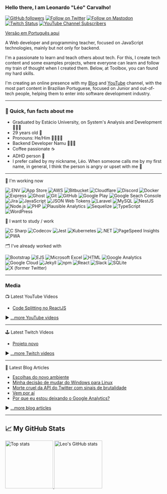 ### Hello there, I am Leonardo "Léo" Carvalho!

[![GitHub followers](https://img.shields.io/github/followers/carvalholeo?style=for-the-badge&logo=github&logoColor=white)](https://github.com/carvalholeo)
[![Follow on Twitter](https://img.shields.io/twitter/follow/_carvalho_leo?style=for-the-badge&logo=x&logoColor=white)](https://twitter.com/_carvalho_leo)
[![Follow on Mastodon](https://img.shields.io/mastodon/follow/109525667964736745?domain=https%3A%2F%2Fbolha.us&style=for-the-badge&logo=mastodon&logoColor=white)](https://bolha.us/@carvalholeo)
[![Twitch Status](https://img.shields.io/twitch/status/carvalho_leo?style=for-the-badge&logo=twitch&logoColor=white)](https://twitch.com/carvalho_leo)
[![YouTube Channel Subscribers](https://img.shields.io/youtube/channel/subscribers/UC8c7IUMpnczt9pmsHlXYxXw?style=for-the-badge&logo=youtube&logoColor=white)](https://youtube.com/@carvalho_leo)

[Versão em Português aqui](README.pt-BR.md)

A Web developer and programming teacher, focused on JavaScript technologies, mainly but not only for backend.

I'm a passionate to learn and teach others about tech. For this, I create tech content and some examples projects, where everyone can learn and follow my train of thought when I created them. Below, at Toolbox, you can found my hard skills.

I'm creating an online presence with my [Blog](https://leocarvalho.dev/) and [YouTube](https://youtube.com/@carvalho_leo) channel, with the most part content in Brazilian Portuguese, focused on Junior and out-of-tech people, helping them to enter into software development industry.

---

### 📰 Quick, fun facts about me

- Graduated by Estácio University, on System's Analysis and Development 🧑🏽‍🎓
- 29 years old 🎂
- Pronouns: He/Him 🙆🏽‍♂️🌈
- Backend Developer Namu 🧑🏽‍🏫
- Coffee passionate ☕
- ADHD person 🤔
- I prefer called by my nickname, Léo. When someone calls me by my first name, in general, I think the person is angry or upset with me 🥺

---

:toolbox: I'm working now

![.ENV](https://img.shields.io/badge/.ENV-ECD53F?logo=dotenv&style=flat-square&logoColor=black)
![App Store](https://img.shields.io/badge/App%20Store-0D96F6?logo=appstore&style=flat-square&logoColor=white)
![AWS](https://img.shields.io/badge/AWS-232F3E?logo=amazonaws&style=flat-square&logoColor=white)
![Bitbucket](https://img.shields.io/badge/Bitbucket-0052CC?logo=cloudflare&style=flat-square&logoColor=white)
![Cloudflare](https://img.shields.io/badge/Cloudflare-F38020?logo=cloudflare&style=flat-square&logoColor=white)
![Discord](https://img.shields.io/badge/Discord-5865F2?logo=discord&style=flat-square&logoColor=white)
![Docker](https://img.shields.io/badge/Docker-2496ED?logo=docker&style=flat-square&logoColor=white)
![Express](https://img.shields.io/badge/Express-000000?logo=express&style=flat-square&logoColor=white)
![Ghost](https://img.shields.io/badge/Ghost-15171A?logo=ghost&style=flat-square&logoColor=white)
![Git](https://img.shields.io/badge/Git-F05032?logo=git&style=flat-square&logoColor=white)
![GitHub](https://img.shields.io/badge/GitHub-181717?logo=github&style=flat-square&logoColor=white)
![Google Play](https://img.shields.io/badge/Google%20Play-414141?logo=googleplay&style=flat-square&logoColor=white)
![Google Seach Console](https://img.shields.io/badge/Google%20Search%20Console-458CF5?logo=googlesearchconsole&style=flat-square&logoColor=white)
![Jira](https://img.shields.io/badge/Jira-0052CC?logo=jira&style=flat-square&logoColor=white)
![JavaScript](https://img.shields.io/badge/JavaScript-F7DF1E?logo=javascript&style=flat-square&logoColor=black)
![JSON Web Tokens](https://img.shields.io/badge/JSON%20Web%20Tokens-000000?logo=jsonwebtokens&style=flat-square&logoColor=white)
![Laravel](https://img.shields.io/badge/Laravel-FF2D20?logo=laravel&style=flat-square&logoColor=white)
![MySQL](https://img.shields.io/badge/MySQL-4479A1?logo=mysql&style=flat-square&logoColor=white)
![NestJS](https://img.shields.io/badge/NestJS-E0234E?logo=nestjs&style=flat-square&logoColor=white)
![Node.js](https://img.shields.io/badge/Node.js-339933?logo=nodedotjs&style=flat-square&logoColor=white)
![PHP](https://img.shields.io/badge/PHP-777BB4?logo=php&style=flat-square&logoColor=white)
![Plausible Analytics](https://img.shields.io/badge/Plausible%20Analytics-5850EC?logo=plausibleanalytics&style=flat-square&logoColor=white)
![Sequelize](https://img.shields.io/badge/Sequelize-52B0E7?logo=sequelize&style=flat-square&logoColor=white)
![TypeScript](https://img.shields.io/badge/TypeScript-3178C6?logo=typescript&style=flat-square&logoColor=white)
![WordPress](https://img.shields.io/badge/WordPress-21759B?logo=wordpress&style=flat-square&logoColor=white)

:memo: I want to study / work

![C Sharp](https://img.shields.io/badge/C%20Sharp-512BD4?logo=csharp&style=flat-square&logoColor=white)
![Codecov](https://img.shields.io/badge/Codecov-F01F7A?logo=codecov&style=flat-square&logoColor=white)
![Jest](https://img.shields.io/badge/Jest-C21325?logo=jest&style=flat-square&logoColor=white)
![Kubernetes](https://img.shields.io/badge/Kubernetes-512BD4?logo=kubernetes&style=flat-square&logoColor=white)
![.NET](https://img.shields.io/badge/.NET-326CE5?logo=dotnet&style=flat-square&logoColor=white)
![PageSpeed Insights](https://img.shields.io/badge/PageSpeed%20Insights-4285F4?logo=pagespeedinsights&style=flat-square&logoColor=white)
![PWA](https://img.shields.io/badge/PWA-5A0FC8?logo=pwa&style=flat-square&logoColor=white)

:card_index_dividers: I've already worked with

![Bootstrap](https://img.shields.io/badge/Bootstrap-7952B3?logo=bootstrap&style=flat-square&logoColor=white)
![EJS](https://img.shields.io/badge/EJS-B4CA65?logo=ejs&style=flat-square&logoColor=black)
![Microsoft Excel](https://img.shields.io/badge/Microsfot%20Excel-217346?logo=microsoftexcel&style=flat-square&logoColor=white)
![HTML](https://img.shields.io/badge/HTML-E34F26?logo=html5&style=flat-square&logoColor=white)
![Google Analytics](https://img.shields.io/badge/Google%20Analytics-E37400?logo=googleanalytics&style=flat-square&logoColor=white)
![Google Cloud](https://img.shields.io/badge/Google%20Cloud-4285F4?logo=googlecloud&style=flat-square&logoColor=white)
![Jekyll](https://img.shields.io/badge/Jekyll-CC0000?logo=jekyll&style=flat-square&logoColor=white)
![npm](https://img.shields.io/badge/npm-CB3837?logo=npm&style=flat-square&logoColor=white)
![React](https://img.shields.io/badge/React-61DAFB?logo=react&style=flat-square&logoColor=black)
![Slack](https://img.shields.io/badge/Slack-4A154B?logo=slack&style=flat-square&logoColor=white)
![SQLite](https://img.shields.io/badge/SQLite-003B57?logo=sqlite&style=flat-square&logoColor=white)
![X (former Twitter)](https://img.shields.io/badge/X%20(former%20Twitter)-000000?logo=x&style=flat-square&logoColor=white)

---

### Media

📺 Latest YouTube Videos

<!-- YOUTUBE-VIDEOS-LIST:START -->
- [Code Splitting no ReactJS](https://www.youtube.com/watch?v=sIiT1HhBlG8)
<!-- YOUTUBE-VIDEOS-LIST:END -->

▶ [...more YouTube videos](https://www.youtube.com/channel/UC8c7IUMpnczt9pmsHlXYxXw?sub_confirmation=1)

---

🕹️ Latest Twitch Videos

<!-- TWITCH-VIDEOS-LIST:START -->
- [Projeto novo](https://www.twitch.tv/videos/1881794729)
<!-- TWITCH-VIDEOS-LIST:END -->

▶ [...more Twitch videos](https://www.twitch.tv/carvalho_leo)

---

📘 Latest Blog Articles

<!-- BLOG-POST-LIST:START -->
- [Escolhas do novo ambiente](https://leocarvalho.dev/escolhas-do-novo-ambiente/)
- [Minha decisão de mudar do Windows para Linux](https://leocarvalho.dev/minha-decisao-de-mudar-do-windows-para-linux/)
- [Morte cruel da API do Twitter com sinais de brutalidade](https://leocarvalho.dev/morte-cruel-da-api-do-twitter-com-sinais-de-brutalidade/)
- [Vem por aí](https://leocarvalho.dev/coming-soon/)
- [Por que eu estou deixando o Google Analytics?](https://leocarvalho.dev/por-que-eu-estou-deixando-o-google-analytics/)
<!-- BLOG-POST-LIST:END -->

▶ [...more blog articles](https://leocarvalho.dev)

---

## &#x1f4c8; My GitHub Stats

<div>
<a href="https://github.com/anuraghazra/github-readme-stats">
  <img src="https://github-readme-stats.vercel.app/api/top-langs/?username=carvalholeo&theme=radical&layout=compact&langs_count=7" alt="Top stats" style="align: center; display: inline-block; height: 11em;"/>
</a>
<a href="https://github.com/anuraghazra/github-readme-stats">
  <img src="https://github-readme-stats.vercel.app/api?username=carvalholeo&theme=radical&count_private=true&include_all_commits=true" alt="Leo's GitHub stats" style="align: center; display: inline-block; height: 11em;" />
</a>
</div>
